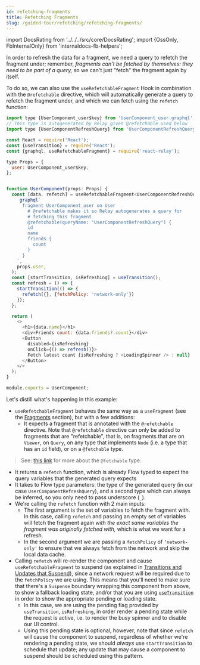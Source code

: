 ```yaml
---
id: refetching-fragments
title: Refetching Fragments
slug: /guided-tour/refetching/refetching-fragments/
---
```


import DocsRating from '../../../src/core/DocsRating';
import {OssOnly, FbInternalOnly} from 'internaldocs-fb-helpers';

In order to refresh the data for a fragment, we need a query to refetch the fragment under; remember, *fragments can't be fetched by themselves: they need to be part of a query,* so we can't just "fetch" the fragment again by itself.

To do so, we can also use the `useRefetchableFragment` Hook in combination with the `@refetchable` directive, which will automatically generate a query to refetch the fragment under, and which we can fetch using the `refetch` function:

```js
import type {UserComponent_user$key} from 'UserComponent_user.graphql';
// This type is autogenerated by Relay given @refetchable used below
import type {UserComponentRefreshQuery} from 'UserComponentRefreshQuery.graphql';

const React = require('React');
const {useTransition} = require('React');
const {graphql, useRefetchableFragment} = require('react-relay');

type Props = {
  user: UserComponent_user$key,
};


function UserComponent(props: Props) {
  const [data, refetch] = useRefetchableFragment<UserComponentRefreshQuery, _>(
     graphql`
      fragment UserComponent_user on User
        # @refetchable makes it so Relay autogenerates a query for
        # fetching this fragment
        @refetchable(queryName: "UserComponentRefreshQuery") {
        id
        name
        friends {
          count
        }
      }
    `,
    props.user,
  );
  const [startTransition, isRefreshing] = useTransition();
  const refresh = () => {
    startTransition(() => {
      refetch({}, {fetchPolicy: 'network-only'})
    });
  };

  return (
    <>
      <h1>{data.name}</h1>
      <div>Friends count: {data.friends?.count}</div>
      <Button
        disabled={isRefreshing}
        onClick={() => refresh()}>
        Fetch latest count {isRefreshing ? <LoadingSpinner /> : null}
      </Button>
    </>
  );
}

module.exports = UserComponent;
```

Let's distill what's happening in this example:

* `useRefetchableFragment` behaves the same way as a `useFragment` (see the [Fragments](../../rendering/fragments/) section), but with a few additions:
    * It expects a fragment that is annotated with the `@refetchable` directive. Note that  `@refetchable` directive can only be added to fragments that are "refetchable", that is, on fragments that are on `Viewer`, on `Query`, on any type that implements `Node` (i.e. a type that has an `id` field), or on a `@fetchable` type.

<FbInternalOnly>

> See: [this link](https://fb.workplace.com/groups/graphql.fyi/permalink/1539541276187011/) for more about the `@fetchable` type.

</FbInternalOnly>

* It returns a `refetch` function, which is already  Flow typed to expect the query variables that the generated query expects
* It takes to Flow type parameters: the type of the generated query (in our case  `UserComponentRefreshQuery`), and a second type which can always be inferred, so you only need to pass underscore (`_`).
* We're calling the `refetch` function with 2 main inputs:
    * The first argument is the set of variables to fetch the fragment with. In this case, calling `refetch` and passing an empty set of variables will fetch the fragment again *with the exact same variables the fragment was originally fetched with,* which is what we want for a refresh.
    * In the second argument we are passing a `fetchPolicy` of `‘network-only'` to ensure that we always fetch from the network and skip the local data cache.
* Calling `refetch` will re-render the component and cause `useRefetchableFragment` to suspend (as explained in [Transitions and Updates that Suspend](../../rendering/loading-states/)), since a network request will be required due to the `fetchPolicy` we are using. This means that you'll need to make sure that there's a `Suspense` boundary wrapping this component from above, to show a fallback loading state, and/or that you are using [`useTransition`](https://reactjs.org/docs/concurrent-mode-patterns.html#transitions) in order to show the appropriate pending or loading state.
    * In this case, we are using the pending flag provided by `useTransition`, `isRefreshing`, in order render a pending state while the request is active, i.e. to render the busy spinner and to disable our UI control.
    * Using this pending state is optional, however, note that since `refetch` will cause the component to suspend, regardless of whether we're rendering a pending state, we should *always* use `startTransition` to schedule that update; any update that may cause a component to suspend should be scheduled using this pattern.



<DocsRating />
